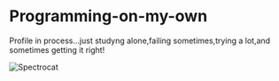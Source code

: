# Programming-on-my-own
Profile in process...just studyng alone,failing sometimes,trying a lot,and sometimes getting it right!

![Spectrocat](https://i.pinimg.com/originals/36/73/3d/36733d81d5616c156f3065f8d53f08d0.gif)

